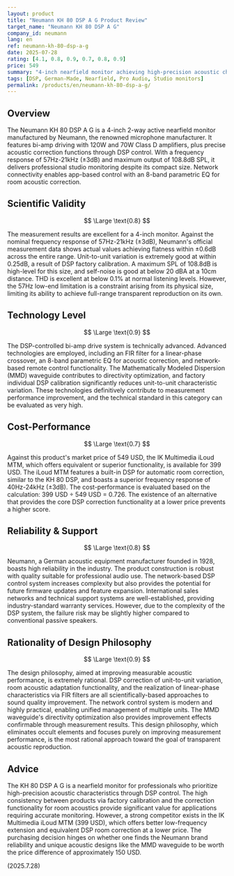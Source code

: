 ```yaml
---
layout: product
title: "Neumann KH 80 DSP A G Product Review"
target_name: "Neumann KH 80 DSP A G"
company_id: neumann
lang: en
ref: neumann-kh-80-dsp-a-g
date: 2025-07-28
rating: [4.1, 0.8, 0.9, 0.7, 0.8, 0.9]
price: 549
summary: "4-inch nearfield monitor achieving high-precision acoustic characteristics through DSP control. Excellent measurement performance, but strong, lower-priced competition exists."
tags: [DSP, German-Made, Nearfield, Pro Audio, Studio monitors]
permalink: /products/en/neumann-kh-80-dsp-a-g/
---
```

## Overview

The Neumann KH 80 DSP A G is a 4-inch 2-way active nearfield monitor manufactured by Neumann, the renowned microphone manufacturer. It features bi-amp driving with 120W and 70W Class D amplifiers, plus precise acoustic correction functions through DSP control. With a frequency response of 57Hz-21kHz (±3dB) and maximum output of 108.8dB SPL, it delivers professional studio monitoring despite its compact size. Network connectivity enables app-based control with an 8-band parametric EQ for room acoustic correction.

## Scientific Validity

$$ \Large \text{0.8} $$

The measurement results are excellent for a 4-inch monitor. Against the nominal frequency response of 57Hz-21kHz (±3dB), Neumann's official measurement data shows actual values achieving flatness within ±0.6dB across the entire range. Unit-to-unit variation is extremely good at within 0.25dB, a result of DSP factory calibration. A maximum SPL of 108.8dB is high-level for this size, and self-noise is good at below 20 dBA at a 10cm distance. THD is excellent at below 0.1% at normal listening levels. However, the 57Hz low-end limitation is a constraint arising from its physical size, limiting its ability to achieve full-range transparent reproduction on its own.

## Technology Level

$$ \Large \text{0.9} $$

The DSP-controlled bi-amp drive system is technically advanced. Advanced technologies are employed, including an FIR filter for a linear-phase crossover, an 8-band parametric EQ for acoustic correction, and network-based remote control functionality. The Mathematically Modeled Dispersion (MMD) waveguide contributes to directivity optimization, and factory individual DSP calibration significantly reduces unit-to-unit characteristic variation. These technologies definitively contribute to measurement performance improvement, and the technical standard in this category can be evaluated as very high.

## Cost-Performance

$$ \Large \text{0.7} $$

Against this product's market price of 549 USD, the IK Multimedia iLoud MTM, which offers equivalent or superior functionality, is available for 399 USD. The iLoud MTM features a built-in DSP for automatic room correction, similar to the KH 80 DSP, and boasts a superior frequency response of 40Hz-24kHz (±3dB). The cost-performance is evaluated based on the calculation: 399 USD ÷ 549 USD = 0.726. The existence of an alternative that provides the core DSP correction functionality at a lower price prevents a higher score.

## Reliability & Support

$$ \Large \text{0.8} $$

Neumann, a German acoustic equipment manufacturer founded in 1928, boasts high reliability in the industry. The product construction is robust with quality suitable for professional audio use. The network-based DSP control system increases complexity but also provides the potential for future firmware updates and feature expansion. International sales networks and technical support systems are well-established, providing industry-standard warranty services. However, due to the complexity of the DSP system, the failure risk may be slightly higher compared to conventional passive speakers.

## Rationality of Design Philosophy

$$ \Large \text{0.9} $$

The design philosophy, aimed at improving measurable acoustic performance, is extremely rational. DSP correction of unit-to-unit variation, room acoustic adaptation functionality, and the realization of linear-phase characteristics via FIR filters are all scientifically-based approaches to sound quality improvement. The network control system is modern and highly practical, enabling unified management of multiple units. The MMD waveguide's directivity optimization also provides improvement effects confirmable through measurement results. This design philosophy, which eliminates occult elements and focuses purely on improving measurement performance, is the most rational approach toward the goal of transparent acoustic reproduction.

## Advice

The KH 80 DSP A G is a nearfield monitor for professionals who prioritize high-precision acoustic characteristics through DSP control. The high consistency between products via factory calibration and the correction functionality for room acoustics provide significant value for applications requiring accurate monitoring. However, a strong competitor exists in the IK Multimedia iLoud MTM (399 USD), which offers better low-frequency extension and equivalent DSP room correction at a lower price. The purchasing decision hinges on whether one finds the Neumann brand reliability and unique acoustic designs like the MMD waveguide to be worth the price difference of approximately 150 USD.

(2025.7.28)
